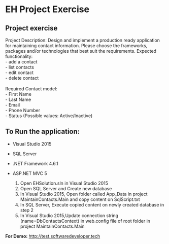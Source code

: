 EH Project Exercise
============================================

## Project exercise
Project Description:
Design and implement a production ready application for maintaining contact information. Please choose the frameworks, packages and/or technologies that best suit the requirements.
Expected functionality:<br />
		- add a contact<br />
		- list contacts<br />
		- edit contact<br />
		- delete contact<br />
		<br />
		Required Contact model:<br />
		- First Name<br />
		- Last Name<br />
		- Email<br />
		- Phone Number<br />
		- Status (Possible values: Active/Inactive)<br />

## To Run the application:
* Visual Studio 2015
* SQL Server
* .NET Framework 4.6.1
* ASP.NET MVC 5

	1. Open EHSolution.sln in Visual Studio 2015
	2. Open SQL Server and Create new database
	3. In Visual Studio 2015, Open folder called App_Data in project MaintainContacts.Main and copy content on SqlScript.txt
	4. In SQL Server, Execute copied content on newly created database in step 2
	5. In Visual Studio 2015,Update connection string (name=DbContactsContext) in web.config file of root folder in project MaintainContacts.Main

**For Demo:** <a target="_blank" href="http://test.softwaredeveloper.tech">http://test.softwaredeveloper.tech</a>
